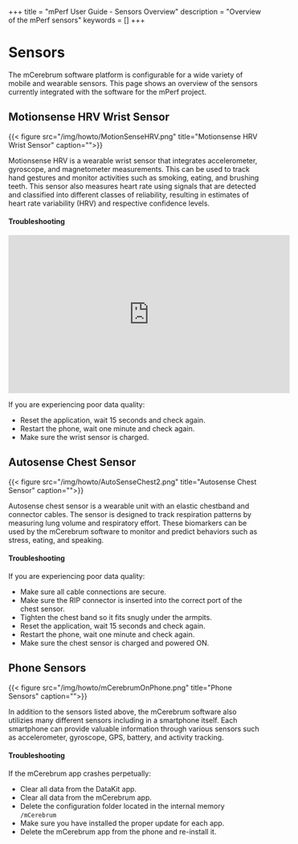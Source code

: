 +++
title = "mPerf User Guide - Sensors Overview"
description = "Overview of the mPerf sensors"
keywords = []
+++


# Sensors

The mCerebrum software platform is configurable for a wide variety of mobile and wearable sensors. This page shows an overview of the sensors currently integrated with the software for the mPerf project.

## Motionsense HRV Wrist Sensor

{{< figure src="/img/howto/MotionSenseHRV.png" title="Motionsense HRV Wrist Sensor" caption="">}}

Motionsense HRV is a wearable wrist sensor that integrates accelerometer, gyroscope, and magnetometer measurements. This can be used to track hand gestures and monitor activities such as smoking, eating, and brushing teeth. This sensor also measures heart rate using signals that are detected and classified into different classes of reliability, resulting in estimates of heart rate variability (HRV) and respective confidence levels.

#### Troubleshooting
<center><iframe src="https://www.youtube.com/embed/2n7HwLWlgtQ" width="560" height="315" frameborder="0" allowfullscreen="allowfullscreen"></iframe></center>


If you are experiencing poor data quality:

- Reset the application, wait 15 seconds and check again.
- Restart the phone, wait one minute and check again.
- Make sure the wrist sensor is charged.

## Autosense Chest Sensor

{{< figure src="/img/howto/AutoSenseChest2.png" title="Autosense Chest Sensor" caption="">}}

Autosense chest sensor is a wearable unit with an elastic chestband and connector cables. The sensor is designed to track respiration patterns by measuring lung volume and respiratory effort. These biomarkers can be used by the mCerebrum software to monitor and predict behaviors such as stress, eating, and speaking.

#### Troubleshooting

If you are experiencing poor data quality:

- Make sure all cable connections are secure.
- Make sure the RIP connector is inserted into the correct port of the chest sensor.
- Tighten the chest band so it fits snugly under the armpits.
- Reset the application, wait 15 seconds and check again.
- Restart the phone, wait one minute and check again.
- Make sure the chest sensor is charged and powered ON.


## Phone Sensors

{{< figure src="/img/howto/mCerebrumOnPhone.png" title="Phone Sensors" caption="">}}

In addition to the sensors listed above, the mCerebrum software also utilizies many different sensors including in a smartphone itself. Each smartphone can provide valuable information through various sensors such as accelerometer, gyroscope, GPS, battery, and activity tracking.

#### Troubleshooting

If the mCerebrum app crashes perpetually:

- Clear all data from the DataKit app.
- Clear all data from the mCerebrum app.
- Delete the configuration folder located in the internal memory `/mCerebrum`
- Make sure you have installed the proper update for each app.
- Delete the mCerebrum app from the phone and re-install it.
